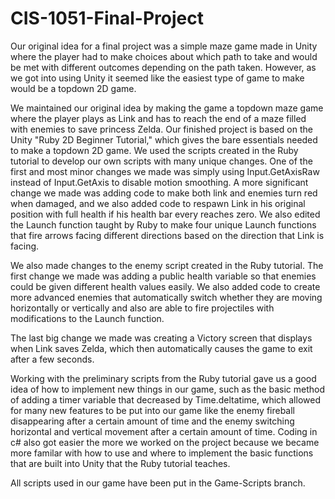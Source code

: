 # CIS-1051-Final-Project

<youtubelink>

Our original idea for a final project was a simple maze game made in Unity where the player had to make choices about which path to take and would be met with different outcomes
depending on the path taken. However, as we got into using Unity it seemed like the easiest type of game to make would be a topdown 2D game.

We maintained our original idea by making the game a topdown maze game where the player plays as Link and has to reach the end of a maze filled with enemies to 
save princess Zelda. Our finished project is based on the Unity "Ruby 2D Beginner Tutorial," which gives the bare essentials needed to make a topdown 2D game. 
We used the scripts created in the Ruby tutorial to develop our own scripts with many unique changes. One of the first and most minor changes we made was simply
using Input.GetAxisRaw instead of Input.GetAxis to disable motion smoothing. A more significant change we made was adding code to make both link and enemies turn red when
damaged, and we also added code to respawn Link in his original position with full health if his health bar every reaches zero. We also edited the Launch function
taught by Ruby to make four unique Launch functions that fire arrows facing different directions based on the direction that Link is facing. 

We also made changes to the enemy script created in the Ruby tutorial. The first change we made was adding a public health variable so that enemies could be given
different health values easily. We also added code to create more advanced enemies that automatically switch whether they are moving horizontally or vertically
and also are able to fire projectiles with modifications to the Launch function.

The last big change we made was creating a Victory screen that displays when Link saves Zelda, which then automatically causes the game to exit after a few seconds.

Working with the preliminary scripts from the Ruby tutorial gave us a good idea of how to implement new things in our game, such as the basic method of adding a timer variable
that decreased by Time.deltatime, which allowed for many new features to be put into our game like the enemy fireball disappearing after a certain amount of time
and the enemy switching horizontal and vertical movement after a certain amount of time. Coding in c# also got easier the more we worked on the project because
we became more familar with how to use and where to implement the basic functions that are built into Unity that the Ruby tutorial teaches.

All scripts used in our game have been put in the Game-Scripts branch.

